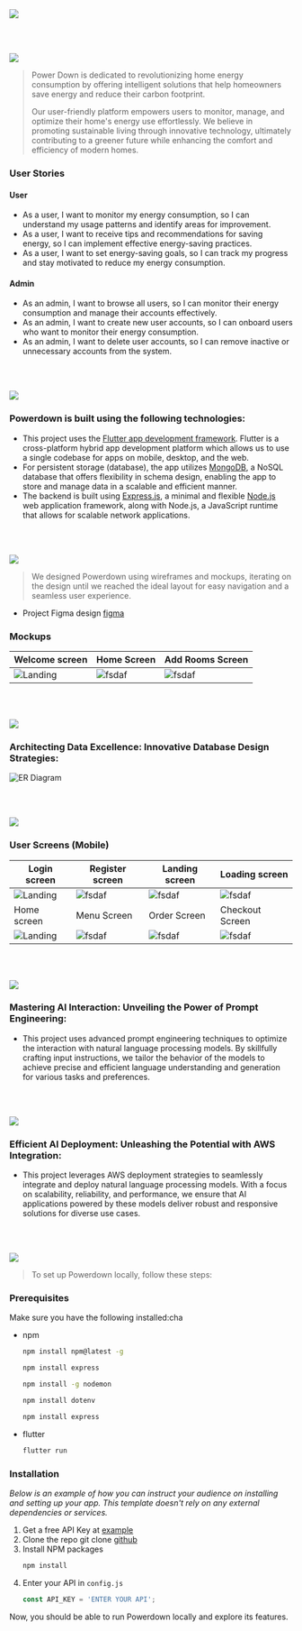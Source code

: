 <img src="./readme/title1.svg"/>

<br><br>

<!-- project philosophy -->
<img src="./readme/title2.svg"/>

> Power Down is dedicated to revolutionizing home energy consumption by offering intelligent solutions that help homeowners save energy and reduce their carbon footprint.
>
> Our user-friendly platform empowers users to monitor, manage, and optimize their home's energy use effortlessly. We believe in promoting sustainable living through innovative technology, ultimately contributing to a greener future while enhancing the comfort and efficiency of modern homes.

### User Stories
#### User
- As a user,  I want to monitor my energy consumption, so I can understand my usage patterns and identify areas for improvement.
- As a user, I want to receive tips and recommendations for saving energy, so I can implement effective energy-saving practices.
- As a user, I want to set energy-saving goals, so I can track my progress and stay motivated to reduce my energy consumption.

#### Admin
- As an admin, I want to browse all users, so I can monitor their energy consumption and manage their accounts effectively.
- As an admin, I want to create new user accounts, so I can onboard users who want to monitor their energy consumption.
- As an admin, I want to delete user accounts, so I can remove inactive or unnecessary accounts from the system.

<br><br>
<!-- Tech stack -->
<img src="./readme/title3.svg"/>

###  Powerdown is built using the following technologies:

- This project uses the [Flutter app development framework](https://flutter.dev/). Flutter is a cross-platform hybrid app development platform which allows us to use a single codebase for apps on mobile, desktop, and the web.
- For persistent storage (database), the app utilizes [MongoDB](https://www.mongodb.com/), a NoSQL database that offers flexibility in schema design, enabling the app to store and manage data in a scalable and efficient manner.
- The backend is built using [Express.js](https://expressjs.com/), a minimal and flexible [Node.js](https://nodejs.org/en) web application framework, along with Node.js, a JavaScript runtime that allows for scalable network applications.

<br><br>
<!-- UI UX -->
<img src="./readme/title4.svg"/>


> We designed Powerdown using wireframes and mockups, iterating on the design until we reached the ideal layout for easy navigation and a seamless user experience.

- Project Figma design [figma](https://www.figma.com/design/6dniumzy0qMa51RXaKIkFo/Final-project-wireframes?node-id=22-97&node-type=frame&t=786XkcAV43wDiIb1-0)


### Mockups
| Welcome screen  | Home Screen | Add Rooms Screen |
| ---| ---| ---|
| ![Landing](./assets/landing.png) | ![fsdaf](./assets/menu.png) | ![fsdaf](./assets/order.png) |

<br><br>

<!-- Database Design -->
<img src="./readme/title5.svg"/>

###  Architecting Data Excellence: Innovative Database Design Strategies:


![ER Diagram](./assets/NOSQL_Ali_Issa.png)

<br><br>


<!-- Implementation -->
<img src="./readme/title6.svg"/>


### User Screens (Mobile)
| Login screen  | Register screen | Landing screen | Loading screen |
| ---| ---| ---| ---|
| ![Landing](./assets/login.png) | ![fsdaf](./assets/register.png) | ![fsdaf](./assets/landing.png) | ![fsdaf](https://placehold.co/900x1600) |
| Home screen  | Menu Screen | Order Screen | Checkout Screen |
| ![Landing](https://placehold.co/900x1600) | ![fsdaf](https://placehold.co/900x1600) | ![fsdaf](https://placehold.co/900x1600) | ![fsdaf](https://placehold.co/900x1600) |

<!-- ### Admin Screens (Web)
| Login screen  | Register screen |  Landing screen |
| ---| ---| ---|
| ![Landing](./readme/demo/1440x1024.png) | ![fsdaf](./readme/demo/1440x1024.png) | ![fsdaf](./readme/demo/1440x1024.png) |
| Home screen  | Menu Screen | Order Screen |
| ![Landing](./readme/demo/1440x1024.png) | ![fsdaf](./readme/demo/1440x1024.png) | ![fsdaf](./readme/demo/1440x1024.png) | -->

<br><br>


<!-- Prompt Engineering -->
<img src="./readme/title7.svg"/>

###  Mastering AI Interaction: Unveiling the Power of Prompt Engineering:

- This project uses advanced prompt engineering techniques to optimize the interaction with natural language processing models. By skillfully crafting input instructions, we tailor the behavior of the models to achieve precise and efficient language understanding and generation for various tasks and preferences.

<br><br>

<!-- AWS Deployment -->
<img src="./readme/title8.svg"/>

###  Efficient AI Deployment: Unleashing the Potential with AWS Integration:

- This project leverages AWS deployment strategies to seamlessly integrate and deploy natural language processing models. With a focus on scalability, reliability, and performance, we ensure that AI applications powered by these models deliver robust and responsive solutions for diverse use cases.

<br><br>

<!-- Unit Testing -->
<!-- <img src="./readme/title9.svg"/>

###  Precision in Development: Harnessing the Power of Unit Testing:

- This project employs rigorous unit testing methodologies to ensure the reliability and accuracy of code components. By systematically evaluating individual units of the software, we guarantee a robust foundation, identifying and addressing potential issues early in the development process.

<br><br> -->


<!-- How to run -->
<img src="./readme/title10.svg"/>

> To set up Powerdown locally, follow these steps:

### Prerequisites

Make sure you have the following installed:cha
* npm
  ```sh
  npm install npm@latest -g
  ```
  ```sh
  npm install express
  ```
  ```sh
  npm install -g nodemon
  ```
  ```sh
  npm install dotenv
  ```
  ```sh
  npm install express
  ```
* flutter
 
  ```sh
  flutter run
  ```


### Installation

_Below is an example of how you can instruct your audience on installing and setting up your app. This template doesn't rely on any external dependencies or services._

1. Get a free API Key at [example](https://example.com)
2. Clone the repo
   git clone [github](https://github.com/your_username_/Project-Name.git)
3. Install NPM packages
   ```sh
   npm install
   ```
4. Enter your API in `config.js`
   ```js
   const API_KEY = 'ENTER YOUR API';
   ```

Now, you should be able to run Powerdown locally and explore its features.